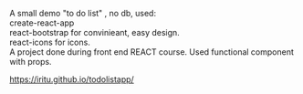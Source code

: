 A small demo "to do list" , no db, 
used:
<br/>
create-react-app 
<br/>
react-bootstrap for convinieant, easy design.
<br/>
react-icons for icons.
<br/>
A project done during front end REACT course.
Used functional component with props.

 https://iritu.github.io/todolistapp/


